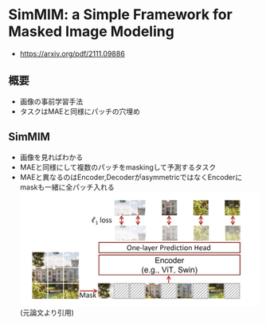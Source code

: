 # SimMIM: a Simple Framework for Masked Image Modeling

- https://arxiv.org/pdf/2111.09886


## 概要
- 画像の事前学習手法
- タスクはMAEと同様にパッチの穴埋め

## SimMIM
- 画像を見ればわかる
- MAEと同様にして複数のパッチをmaskingして予測するタスク
- MAEと異なるのはEncoder,DecoderがasymmetricではなくEncoderにmaskも一緒に全パッチ入れる
![arch](images/arch.png)
(元論文より引用)